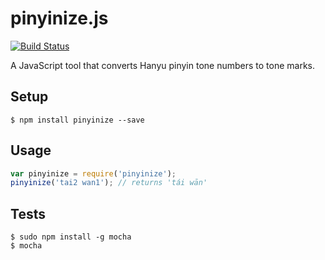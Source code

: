 pinyinize.js
============

[![Build Status](https://travis-ci.org/ericnishio/pinyinize.js.png)](https://travis-ci.org/ericnishio/pinyinize.js)

A JavaScript tool that converts Hanyu pinyin tone numbers to tone marks.

## Setup

```
$ npm install pinyinize --save
```

## Usage

```javascript
var pinyinize = require('pinyinize');
pinyinize('tai2 wan1'); // returns 'tái wān'
```

## Tests

```
$ sudo npm install -g mocha
$ mocha
```

